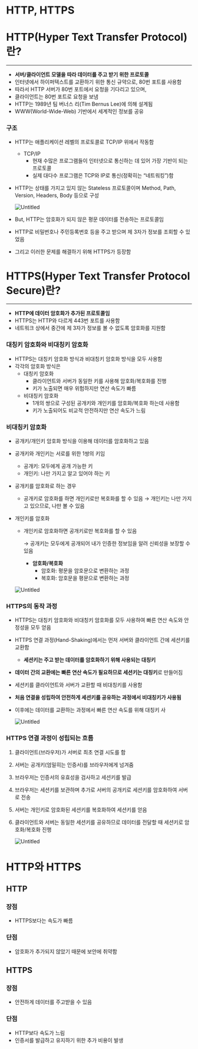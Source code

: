 # HTTP, HTTPS

# HTTP(Hyper Text Transfer Protocol)란?

---

- **서버/클라이언트 모델을 따라 데이터를 주고 받기 위한 프로토콜**
- 인터넷에서 하이퍼텍스트를 교환하기 위한 통신 규약으로, 80번 포트를 사용함
- 따라서 HTTP 서버가 80번 포트에서 요청을 기다리고 있으며,
- 클라이언트는 80번 포트로 요청을 보냄
- HTTP는 1989년 팀 버너스 리(Tim Bernus Lee)에 의해 설계됨
- WWW(World-Wide-Web) 기반에서 세계적인 정보를 공유

### 구조

- HTTP는 애플리케이션 레벨의 프로토콜로 TCP/IP 위에서 작동함
    - TCP/IP
        - 현재 수많은 프로그램들이 인터넷으로 통신하는 데 있어 가장 기반이 되는 프로토콜
        - 실제 대다수 프로그램은 TCP와 IP로 통신(정확히는 “네트워킹”)함
- HTTP는 상태를 가지고 있지 않는 Stateless 프로토콜이며 Method, Path, Version, Headers, Body 등으로 구성
    
    ![Untitled](HTTP,%20HTTPS%201478c9e61e3e4a5f95abedf90ade341e/Untitled.png)
    
- But, HTTP는 암호화가 되지 않은 평문 데이터를 전송하는 프로토콜임
- HTTP로 비밀번호나 주민등록번호 등을 주고 받으며 제 3자가 정보를 조회할 수 있었음
- 그리고 이러한 문제를 해결하기 위해 HTTPS가 등장함

# HTTPS(Hyper Text Transfer Protocol Secure)란?

---

- **HTTP에 데이터 암호화가 추가된 프로토콜임**
- HTTPS는 HTTP와 다르게 443번 포트를 사용함
- 네트워크 상에서 중간에 제 3자가 정보를 볼 수 없도록 암호화를 지원함

### 대칭키 암호화와 비대칭키 암호화

- HTTPS는 대칭키 암호화 방식과 비대칭키 암호화 방식을 모두 사용함
- 각각의 암호화 방식은
    - 대칭키 암호화
        - 클라이언트와 서버가 동일한 키를 사용해 암호화/복호화를 진행
        - 키가 노출되면 매우 위험하지만 연산 속도가 빠름
    - 비대칭키 암호화
        - 1개의 쌍으로 구성된 공개키와 개인키를 암호화/복호화 하는데 사용함
        - 키가 노출되어도 비교적 안전하지만 연산 속도가 느림

### 비대칭키 암호화

- 공개키/개인키 암호화 방식을 이용해 데이터를 암호화하고 있음
- 공개키와 개인키는 서로를 위한 1쌍의 키임
    - 공개키: 모두에게 공개 가능한 키
    - 개인키: 나만 가지고 알고 있어야 하는 키
- 공개키를 암호화로 하는 경우
    - 공개키로 암호화를 하면 개인키로만 복호화를 할 수 있음
    → 개인키는 나만 가지고 있으므로, 나만 볼 수 있음
- 개인키를 암호화
    - 개인키로 암호화하면 공개키로만 복호화를 할 수 있음
        
        → 공개키는 모두에게 공개되어 내가 인증한 정보임을 알려 신뢰성을 보장할 수 있음
        
        - **암호화/복호화**
            - 암호화: 평문을 암호문으로 변환하는 과정
            - 복호화: 암호문을 평문으로 변환하는 과정
    
    ![Untitled](HTTP,%20HTTPS%201478c9e61e3e4a5f95abedf90ade341e/Untitled%201.png)
    

### HTTPS의 동작 과정

- HTTPS는 대칭키 암호화와 비대칭키 암호화를 모두 사용하여 빠른 연산 속도와 안정성을 모두 얻음
- HTTPS 연결 과정(Hand-Shaking)에서는 먼저 서버와 클라이언트 간에 세션키를 교환함
    - **세션키는 주고 받는 데이터를 암호화하기 위해 사용되는 대칭키**
- **데이터 간의 교환에는 빠른 연산 속도가 필요하므로 세션키는 대칭키**로 만들어짐
- 세션키를 클라이언트와 서버가 교환할 때 비대칭키를 사용함
- **처음 연결을 성립하여 안전하게 세션키를 공유하는 과정에서 비대칭키가 사용됨**
- 이후에는 데이터를 교환하는 과정에서 빠른 연산 속도를 위해 대칭키 사
    
    ![Untitled](HTTP,%20HTTPS%201478c9e61e3e4a5f95abedf90ade341e/Untitled%202.png)
    

### HTTPS 연결 과정이 성립되는 흐름

1. 클라이언트(브라우저)가 서버로 최초 연결 시도를 함
2. 서버는 공개키(엄밀히는 인증서)를 브라우저에게 넘겨줌
3. 브라우저는 인증서의 유효성을 검사하고 세션키를 발급
4. 브라우저는 세션키를 보관하며 추가로 서버의 공개키로 세션키를 암호화하여 서버로 전송
5. 서버는 개인키로 암호화된 세션키를 복호화하여 세션키를 얻음
6. 클라이언트와 서버는 동일한 세션키를 공유하므로 
데이터를 전달할 때 세션키로 암호화/복호화 진행
    
    ![Untitled](HTTP,%20HTTPS%201478c9e61e3e4a5f95abedf90ade341e/Untitled%203.png)
    

# HTTP와 HTTPS

## HTTP

### 장점

- HTTPS보다는 속도가 빠름

### 단점

- 암호화가 추가되지 않았기 때문에 보안에 취약함

## HTTPS

### 장점

- 안전하게 데이터를 주고받을 수 있음

### 단점

- HTTP보다 속도가 느림
- 인증서를 발급하고 유지하기 위한 추가 비용이 발생